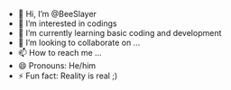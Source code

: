 - 👋 Hi, I’m @BeeSlayer
- 👀 I’m interested in codings
- 🌱 I’m currently learning basic coding and development
- 💞️ I’m looking to collaborate on ...
- 📫 How to reach me ...
- 😄 Pronouns: He/him
- ⚡ Fun fact: Reality is real ;)

<!---
BeeSlayer/BeeSlayer is a ✨ special ✨ repository because its `README.md` (this file) appears on your GitHub profile.
You can click the Preview link to take a look at your changes.
--->

